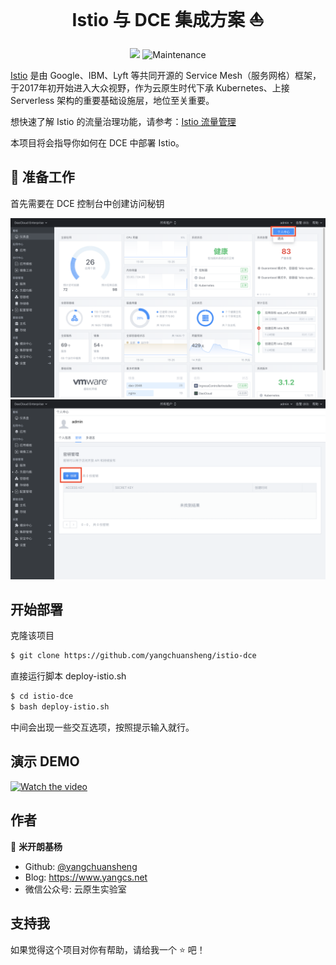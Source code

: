 <h1 align="center">Istio 与 DCE 集成方案 ⛵️</h1>
<center><p>
  <img src="https://img.shields.io/badge/version-1.2.2-blue.svg?cacheSeconds=2592000" />
  <img alt="Maintenance" src="https://img.shields.io/badge/Maintained%3F-yes-green.svg" target="_blank" />
</p></center>

[Istio](https://istio.io/zh) 是由 Google、IBM、Lyft 等共同开源的 Service Mesh（服务网格）框架，于2017年初开始进入大众视野，作为云原生时代下承 Kubernetes、上接 Serverless 架构的重要基础设施层，地位至关重要。

想快速了解 Istio 的流量治理功能，请参考：[Istio 流量管理](https://www.yangcs.net/posts/istio-traffic-management/)

本项目将会指导你如何在 DCE 中部署 Istio。

## 🚀 准备工作
首先需要在 DCE 控制台中创建访问秘钥

<div align=center><img width="700" src="img/create-key-1.png"/></div>

<div align=center><img width="700" src="img/create-key-2.png"/></div>

## 开始部署

克隆该项目

```bash
$ git clone https://github.com/yangchuansheng/istio-dce
```

直接运行脚本 deploy-istio.sh

```bash
$ cd istio-dce
$ bash deploy-istio.sh
```

中间会出现一些交互选项，按照提示输入就行。

## 演示 DEMO

[![Watch the video](https://hugo-picture.oss-cn-beijing.aliyuncs.com/blog/2019-07-11-istio-on-dce-0001.png)](https://www.bilibili.com/video/av58748590/)

## 作者

👤 **米开朗基杨**

* Github: [@yangchuansheng](https://github.com/yangchuansheng)
* Blog: https://www.yangcs.net
* 微信公众号: 云原生实验室

## 支持我

如果觉得这个项目对你有帮助，请给我一个 ⭐️ 吧！
